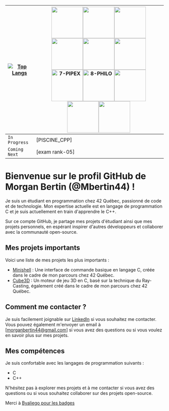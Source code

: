 |[![Top Langs](https://github-readme-stats.vercel.app/api/top-langs/?username=Mbertin44)](https://github.com/Mbertin44/github-readme-stats)|<img src="https://github.com/byaliego/42-project-badges/blob/main/badges/libft.png" width="100" height="100" /><img src="https://github.com/byaliego/42-project-badges/blob/main/badges/ft_printf.png" width="100" height="100" /><img src="https://github.com/byaliego/42-project-badges/blob/main/badges/born2beroot-bonus.png" width="100" height="100" /><img src="https://github.com/byaliego/42-project-badges/blob/main/badges/get_next_line-bonus.png" width="100" height="100" /><img src="https://github.com/byaliego/42-project-badges/blob/main/badges/push_swap.png" width="100" height="100" /><img src="https://github.com/byaliego/42-project-badges/blob/main/badges/so_long-bonus.png" width="100" height="100" /><img src="https://user-images.githubusercontent.com/81205527/185808394-0045a614-600a-443d-add8-736951453ce3.png" width="100" height="100" alt="7-PIPEX"/><img src="https://github.com/byaliego/42-project-badges/blob/main/badges/philosophers.png" width="100" height="100" alt="8-PHILO"/><img src="https://github.com/byaliego/42-project-badges/blob/main/badges/minishell-bonus_alt.png" width="100" height="100" /><img src="https://github.com/byaliego/42-project-badges/blob/main/badges/cub3d-bonus.png" width="100" height="100" /><img src="https://github.com/byaliego/42-project-badges/blob/main/badges/net_practice-bonus_alt.png" width="100" height="100" />|
|-----------------------------|-----------------------------|
|`In Progress`|[PISCINE_CPP]|
|`Coming Next`|[exam rank-05]|


# Bienvenue sur le profil GitHub de Morgan Bertin (@Mbertin44) !

Je suis un étudiant en programmation chez 42 Québec, passionné de code et de technologie. Mon expertise actuelle est en langage de programmation C et je suis actuellement en train d'apprendre le C++.

Sur ce compte GitHub, je partage mes projets d'étudiant ainsi que mes projets personnels, en espérant inspirer d'autres développeurs et collaborer avec la communauté open-source.

## Mes projets importants

Voici une liste de mes projets les plus importants :

- [Minishell](https://github.com/Mbertin44/minishell) : Une interface de commande basique en langage C, créée dans le cadre de mon parcours chez 42 Québec.
- [Cube3D](https://github.com/Mbertin44/cube3D) : Un moteur de jeu 3D en C, basé sur la technique du Ray-Casting, également créé dans le cadre de mon parcours chez 42 Québec.

## Comment me contacter ?

Je suis facilement joignable sur [LinkedIn](https://www.linkedin.com/in/morgan-bertin-42178326b/) si vous souhaitez me contacter. Vous pouvez également m'envoyer un email à [morganbertin44@gmail.com] si vous avez des questions ou si vous voulez en savoir plus sur mes projets.

## Mes compétences

Je suis confortable avec les langages de programmation suivants :

- C
- C++

N'hésitez pas à explorer mes projets et à me contacter si vous avez des questions ou si vous souhaitez collaborer sur des projets open-source.

Merci à [Byaliego pour les badges](https://github.com/byaliego/42-project-badges)

